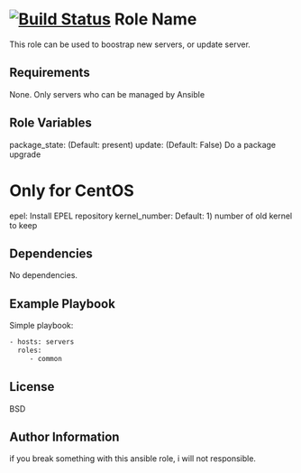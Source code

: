 [![Build Status](https://travis-ci.org/Krast76/common.svg?branch=master)](https://travis-ci.org/Krast76/common)
Role Name
=========

This role can be used to boostrap new servers, or update server.

Requirements
------------

None. Only servers who can be managed by Ansible

Role Variables
--------------

package_state: (Default: present) 
update: (Default: False) Do a package upgrade

# Only for CentOS
epel: Install EPEL repository
kernel_number: Default: 1) number of old kernel to keep

Dependencies
------------

No dependencies.

Example Playbook
----------------

Simple playbook:

```bash
- hosts: servers
  roles:
     - common
```
License
-------

BSD

Author Information
------------------

if you break something with this ansible role, i will not responsible.
